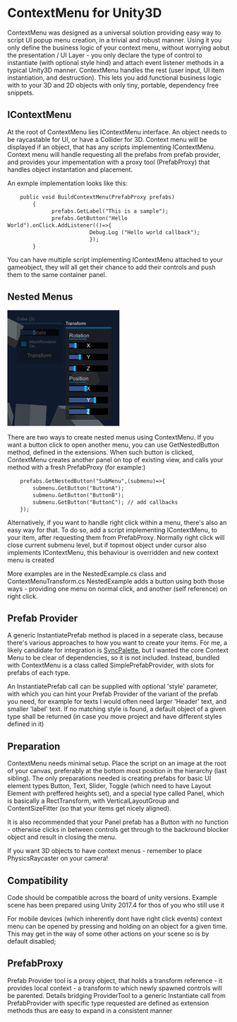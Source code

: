 # ContextMenu for Unity3D

ContextMenu was designed as a universal solution providing easy way to script UI popup menu creation, in a trivial and robust manner. Using it you only define the business logic of your context menu, without worrying aobut the presentation / UI Layer - you only declare the type of control to instantiate (with optional style hind) and attach event listener methods in a typical Unity3D manner. ContextMenu handles the rest (user input, UI item instantiation, and destruction). This lets you add functional business logic with to your 3D and 2D objects with only tiny, portable, dependency free snippets.

## IContextMenu

At the root of ContextMenu lies IContextMenu interface. An object needs to be raycastable for UI, or have a Collider for 3D.  Context menu will be displayed if an object, that has any scripts implementing IContextMenu. Context menu will handle requesting all the prefabs from prefab provider, and provides your impementation with a proxy tool (PrefabProxy) that handles object instantation and placement.

An exmple implementation looks like this:

```
    public void BuildContextMenu(PrefabProxy prefabs)
        {
              prefabs.GetLabel("This is a sample");
              prefabs.GetButton("Hello World").onClick.AddListener(()=>{ 
                          Debug.Log ("Hello world callback");
                          });
        }
```

You can have multiple script implementing IContextMenu attached to your gameobject, they will all get their chance to add their controls and push them to the same container panel.

## Nested Menus

![Screenshot](screenshot.png)

There are two ways to create nested menus using ContextMenu. If you want a button click to open another menu, you can use GetNestedButton method, defined in the extensions. When such button is clicked, ContextMenu creates another panel on top of existing view, and calls your method with a fresh PrefabProxy  (for example:)

```
	prefabs.GetNestedButton("SubMenu",(submenu)=>{
        submenu.GetButton("ButtonA");
        submenu.GetButton("ButtonB");
        submenu.GetButton("ButtonC"); // add callbacks
    });

```

Alternatively, if you want to handle right click within a menu, there's also an easy way for that. To do so, add a script implementing IContextMenu, to your item, after requesting them from PrefabProxy. Normally right click will close current submenu level, but if topmost object under cursor also implements IContextMenu, this behaviour is overridden and new context menu is created

More examples are in the NestedExample.cs class and ContextMenuTransform.cs
NestedExample adds a button using both those ways - providing one menu on normal click, and another (self reference) on right click.

## Prefab Provider

A generic InstantiatePrefab method is placed in a seperate class, because there's various approaches to how you want to create your items. For me, a likely candidate for integration is [SyncPalette](https://github.com/zambari/SyncPalette.Unity), but I wanted the core Context Menu to be clear of dependencies, so it is not included. Instead, bundled with ContextMenu is a class called SimplePrefabProvider, with slots for prefabs of each type. 

An InstantiatePrefab call can be supplied with optional 'style' parameter, with which you can hint your Prefab Provider of the variant of the prefab you need, for example for texts I would often need larger 'Header' text, and smaller 'label' text. If no matching style is found, a default object of a given type shall be returned (in case you move project and have different styles defined in it)


## Preparation

ContextMenu needs minimal setup. Place the script on an image at the root of your canvas, preferably at the bottom most position in the hierarchy (last sibling). The only preparations needed is creating prefabs for basic UI element types   Button, Text, Slider, Toggle (which need to have Layout Element with preffered heights set), and a special type called Panel, which is basically a RectTransform, with VerticalLayoutGroup and ContentSizeFitter (so that your items get nicely aligned).

It is also recommended that your Panel prefab has a Button with no function - otherwise clicks in between controls get through to the backround blocker object and result in closing the menu.

If you want 3D objects to have context menus - remember to place PhysicsRaycaster on your camera!


## Compatibility

Code should be compatible across the board of unity versions. Example scene has been prepared using Unity 2017.4 for thos of you who still use it

For mobile devices (which inherently dont have right click events) context menu can be opened by pressing and holding on an object for a given time. This may get in the way of some other actions on your scene so is by default disabled;

## PrefabProxy

Prefab Provider tool is a proxy object, that holds a transform reference - it provides local context - a transform to which newly spawned controls will be parented.  Details bridging ProviderTool to a generic Instantiate call from PrefabProvider with specific type requested are defined as extension methods thus are easy to expand in a consistent manner
